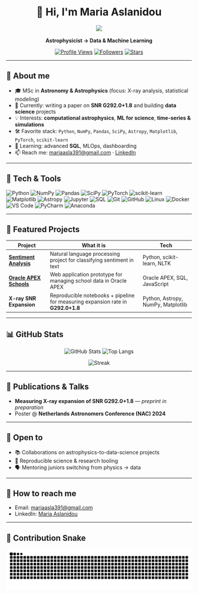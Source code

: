 <!-- GitHub Profile README for Maria Aslanidou -->

<div align="center">

# 👋 Hi, I'm Maria Aslanidou  

<img src="https://camo.githubusercontent.com/e2bef424af31f4620d085285ced6c4fdae1b728a9af4fc9cb60b285976cc9590/68747470733a2f2f6d65646961312e67697068792e636f6d2f6d656469612f336b50446d6f5764427051504e68436e55472f67697068792e6769663f6369643d6563663035653437637a63633533323736357773356f756d7379666c6d7272336c383461686338777075326f726238372665703d76315f676966735f72656c61746564267269643d67697068792e6769662663743d73" width="500" />

**Astrophysicist → Data & Machine Learning**



[![Profile Views](https://komarev.com/ghpvc/?username=Mariaasla&style=flat-square)](#)
[![Followers](https://img.shields.io/github/followers/Mariaasla?label=Follow&style=flat-square)](https://github.com/Mariaasla?tab=followers)
[![Stars](https://img.shields.io/github/stars/Mariaasla?affiliations=OWNER%2CCOLLABORATOR&style=flat-square)](https://github.com/Mariaasla?tab=repositories)

</div>

---

## 🚀 About me
- 🎓 MSc in **Astronomy & Astrophysics** (focus: X-ray analysis, statistical modeling)
- 🔭 Currently: writing a paper on **SNR G292.0+1.8** and building **data science** projects
- 💡 Interests: **computational astrophysics**, **ML for science**, **time-series & simulations**
- 🛠️ Favorite stack: `Python`, `NumPy`, `Pandas`, `SciPy`, `Astropy`, `Matplotlib`, `PyTorch`, `scikit-learn`
- 🌱 Learning: advanced **SQL**, MLOps, dashboarding
- 📫 Reach me: mariaasla391@gmail.com · [LinkedIn](https://www.linkedin.com/in/maria-aslanidou-48869a321/)

---

## 🧰 Tech & Tools

![Python](https://img.shields.io/badge/Python-3776AB?logo=python&logoColor=white)
![NumPy](https://img.shields.io/badge/NumPy-013243?logo=numpy&logoColor=white)
![Pandas](https://img.shields.io/badge/Pandas-150458?logo=pandas&logoColor=white)
![SciPy](https://img.shields.io/badge/SciPy-8CAAE6?logo=scipy&logoColor=white)
![PyTorch](https://img.shields.io/badge/PyTorch-EE4C2C?logo=pytorch&logoColor=white)
![scikit-learn](https://img.shields.io/badge/scikit--learn-F7931E?logo=scikitlearn&logoColor=white)
![Matplotlib](https://img.shields.io/badge/Matplotlib-11557C?logo=plotly&logoColor=white)
![Astropy](https://img.shields.io/badge/Astropy-1C3B57?logo=apachespark&logoColor=white&label=Astropy)
![Jupyter](https://img.shields.io/badge/Jupyter-F37626?logo=jupyter&logoColor=white)
![SQL](https://img.shields.io/badge/SQL-336791?logo=postgresql&logoColor=white)
![Git](https://img.shields.io/badge/Git-F05032?logo=git&logoColor=white)
![GitHub](https://img.shields.io/badge/GitHub-181717?logo=github&logoColor=white)
![Linux](https://img.shields.io/badge/Linux-FCC624?logo=linux&logoColor=black)
![Docker](https://img.shields.io/badge/Docker-2496ED?logo=docker&logoColor=white)
![VS Code](https://img.shields.io/badge/VS%20Code-007ACC?logo=visual-studio-code&logoColor=white)
![PyCharm](https://img.shields.io/badge/PyCharm-000000?logo=pycharm&logoColor=white)
![Anaconda](https://img.shields.io/badge/Anaconda-44A833?logo=anaconda&logoColor=white)

---

## 📌 Featured Projects

| Project | What it is | Tech |
|---|---|---|
| [**Sentiment Analysis**](https://github.com/Mariaasla/sentiment_analysis) | Natural language processing project for classifying sentiment in text | Python, scikit-learn, NLTK |
| [**Oracle APEX Schools**](https://github.com/Mariaasla/oracle-apex-schools) | Web application prototype for managing school data in Oracle APEX | Oracle APEX, SQL, JavaScript |
| **X-ray SNR Expansion** | Reproducible notebooks + pipeline for measuring expansion rate in **G292.0+1.8** | Python, Astropy, NumPy, Matplotlib |

---

## 📊 GitHub Stats

<p align="center">
  <img alt="GitHub Stats" height="170" src="https://github-readme-stats.vercel.app/api?username=Mariaasla&show_icons=true&hide_border=true" />
  <img alt="Top Langs" height="170" src="https://github-readme-stats.vercel.app/api/top-langs/?username=Mariaasla&layout=compact&hide_border=true" />
</p>

<p align="center">
  <img alt="Streak" height="170" src="https://streak-stats.demolab.com?user=Mariaasla&hide_border=true" />
</p>

---

## 📝 Publications & Talks
- **Measuring X-ray expansion of SNR G292.0+1.8** — *preprint in preparation*
- Poster @ **Netherlands Astronomers Conference (NAC) 2024**

---

## 🤝 Open to
- 📚 Collaborations on astrophysics-to-data-science projects
- 🧪 Reproducible science & research tooling
- 🗣️ Mentoring juniors switching from physics → data

---

## 💬 How to reach me
- Email: mariaasla391@gmail.com
- LinkedIn: [Maria Aslanidou](https://www.linkedin.com/in/maria-aslanidou-48869a321/)

---

## 🐍 Contribution Snake
<p align="center">
  <img src="https://raw.githubusercontent.com/Mariaasla/Mariaasla/output/github-contribution-grid-snake.svg" alt="snake animation" />
</p>


